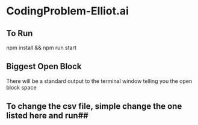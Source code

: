 # CodingProblem-Elliot.ai


## To Run
npm install && npm run start

## Biggest Open Block
There will be a standard output to the terminal window telling you the open block space

## To change the csv file, simple change the one listed here and run##
